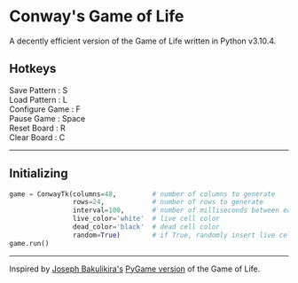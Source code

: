 # Conway's Game of Life

A decently efficient version of the Game of Life written in Python v3.10.4.

## Hotkeys
Save Pattern   : S  
Load Pattern   : L  
Configure Game : F  
Pause Game     : Space  
Reset Board    : R  
Clear Board    : C  

---

## Initializing

```python
game = ConwayTk(columns=48,         # number of columns to generate
                rows=24,            # number of rows to generate
                interval=100,       # number of milliseconds between each life cycle
                live_color='white'  # live cell color
                dead_color='black'  # dead cell color
                random=True)        # if True, randomly insert live cells into the data array            
game.run()
```

---

Inspired by [Joseph Bakulikira's](https://github.com/Josephbakulikira) [PyGame version](https://github.com/Josephbakulikira/Conway-s-Game-of-life---Python) of the Game of Life.
